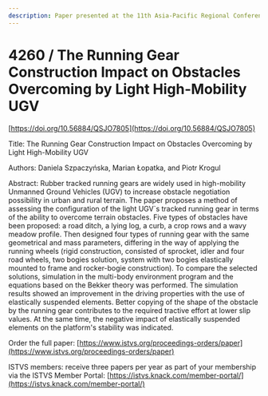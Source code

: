 ```yaml
---
description: Paper presented at the 11th Asia-Pacific Regional Conference of the ISTVS
---
```


# 4260 / The Running Gear Construction Impact on Obstacles Overcoming by Light High-Mobility UGV

[https://doi.org/10.56884/QSJO7805](https://doi.org/10.56884/QSJO7805)

Title: The Running Gear Construction Impact on Obstacles Overcoming by Light High-Mobility UGV

Authors: Daniela Szpaczyńska, Marian Łopatka, and Piotr Krogul

Abstract: Rubber tracked running gears are widely used in high-mobility Unmanned Ground Vehicles (UGV) to increase obstacle negotiation possibility in urban and rural terrain. The paper proposes a method of assessing the configuration of the light UGV\`s tracked running gear in terms of the ability to overcome terrain obstacles. Five types of obstacles have been proposed: a road ditch, a lying log, a curb, a crop rows and a wavy meadow profile. Then designed four types of running gear with the same geometrical and mass parameters, differing in the way of applying the running wheels (rigid construction, consisted of sprocket, idler and four road wheels, two bogies solution, system with two bogies elastically mounted to frame and rocker-bogie construction). To compare the selected solutions, simulation in the multi-body environment program and the equations based on the Bekker theory was performed. The simulation results showed an improvement in the driving properties with the use of elastically suspended elements. Better copying of the shape of the obstacle by the running gear contributes to the required tractive effort at lower slip values. At the same time, the negative impact of elastically suspended elements on the platform's stability was indicated.

Order the full paper: [https://www.istvs.org/proceedings-orders/paper](https://www.istvs.org/proceedings-orders/paper)

ISTVS members: receive three papers per year as part of your membership via the ISTVS Member Portal: [https://istvs.knack.com/member-portal/](https://istvs.knack.com/member-portal/)

